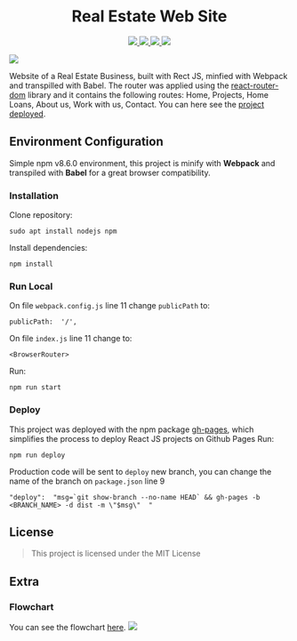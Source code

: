 <h1 align="center" id="title">Real Estate Web Site</h1>
<p align="center">
	<a href="https://reactjs.org/" target="_blank">	
		<img src="https://img.shields.io/badge/Language-JavaScript-FFF719?style=flat" />
	</a>
	<a href="https://reactjs.org/" target="_blank">	
		<img src="https://img.shields.io/badge/Library-React%20JS-31C4C1?style=flat" />
	</a>
	<a href="https://reactjs.org/" target="_blank">	
		<img src="https://img.shields.io/badge/Bundler-Webpack-8ACEF2?style=flat" />
	</a>
	<a href="https://www.npmjs.com/" target="_blank">	
		<img src="https://img.shields.io/badge/npm-8.6.0-d32d1d?style=flat" />
	</a>
</p>
<p>
<img src="https://github.com/monoald/real-estate-web/blob/main/.github/images/banner.png?raw=true" />

Website of a Real Estate Business, built with Rect JS, minfied with Webpack and transpilled with Babel.  The router was applied using the [react-router-dom](https://reactrouter.com/) library and it contains the following routes: Home, Projects, Home Loans, About us, Work with us, Contact. You can here see the <a href="">project deployed</a>.
<p/>

## Environment Configuration
Simple npm v8.6.0 environment, this project is minify with **Webpack** and transpiled with **Babel** for a great browser compatibility. 
### Installation
Clone repository:

    sudo apt install nodejs npm

Install dependencies:

    npm install

### Run Local
On file `webpack.config.js` line 11 change `publicPath` to:

    publicPath:  '/',

On file `index.js` line 11 change to:

    <BrowserRouter>

Run:

    npm run start

### Deploy 
This project was deployed with the npm package [gh-pages](https://www.npmjs.com/package/gh-pages), which simplifies the process to deploy React JS projects on Github Pages
Run:

    npm run deploy

Production code will be sent to `deploy` new branch, you can change the name of the branch on `package.json` line 9

    "deploy":  "msg=`git show-branch --no-name HEAD` && gh-pages -b <BRANCH_NAME> -d dist -m \"$msg\"  "

## License

> This project is licensed under the MIT License
## Extra
### Flowchart
You can see the flowchart [here](https://www.figma.com/community/file/1139734914250866855).
<img src="https://github.com/monoald/real-estate-web/blob/main/.github/images/flowchart.png?raw=true" />